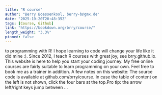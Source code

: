 ```yaml
---
title: "R course"
author: "Berry Boessenkool, berry-b@gmx.de"
date: "2025-10-20T20:48:35Z"
tags: [Course, Github]
link: "https://bookdown.org/brry/course/"
length_weight: "3.3%"
pinned: false
---
```


to programming with R! I hope learning to code will change your life like it did mine :). Since 2012, I teach R courses with great joy, see brry.github.io. This website is here to help you start your coding journey. My free online courses are fairly suitable to learn programming on your own. Feel free to book me as a trainer in addition. A few notes on this website: The source code is available at github.com/brry/course. In case the table of content on the left is not shown, click the four bars at the top.Pro tip: the arrow left/right keys jump between ...
